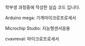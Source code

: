 학부생 과정중에 작성한 실습 코드 입니다.





Arduino mega: 기계마이크로프로세서

Microchip Studio: 지능형센서응용

cvavreval: 마이크로프로세서
